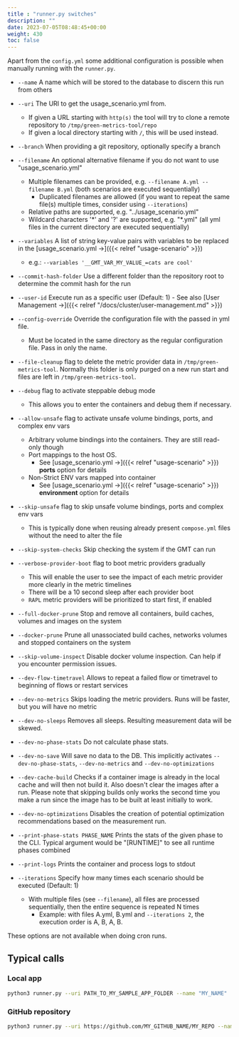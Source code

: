 ```yaml
---
title : "runner.py switches"
description: ""
date: 2023-07-05T08:48:45+00:00
weight: 430
toc: false
---
```


Apart from the `config.yml` some additional configuration is possible when manually running with the `runner.py`.

- `--name` A name which will be stored to the database to discern this run from others
- `--uri` The URI to get the usage_scenario.yml from.
  + If given a URL starting with `http(s)` the tool will try to clone a remote repository to `/tmp/green-metrics-tool/repo`
  + If given a local directory starting with `/`, this will be used instead.
- `--branch` When providing a git repository, optionally specify a branch
- `--filename` An optional alternative filename if you do not want to use "usage_scenario.yml"
  + Multiple filenames can be provided, e.g. `--filename A.yml --filename B.yml` (both scenarios are executed sequentially)
    * Duplicated filenames are allowed (if you want to repeat the same file(s) multiple times, consider using `--iterations`)
  + Relative paths are supported, e.g. "../usage_scenario.yml"
  + Wildcard characters '\*' and '?' are supported, e.g. "*.yml" (all yml files in the current directory are executed sequentially)
- `--variables` A list of string key-value pairs with variables to be replaced in the [usage_scenario.yml →]({{< relref "usage-scenario" >}})
  + e.g.: `--variables '__GMT_VAR_MY_VALUE_=cats are cool'`
- `--commit-hash-folder` Use a different folder than the repository root to determine the commit hash for the run
- `--user-id` Execute run as a specific user (Default: 1) - See also [User Management →]({{< relref "/docs/cluster/user-management.md" >}})
- `--config-override` Override the configuration file with the passed in yml file.
  + Must be located in the same directory as the regular configuration file. Pass in only the name.
- `--file-cleanup` flag to delete the metric provider data in `/tmp/green-metrics-tool`. Normally this folder is only purged on a new run start and files are left in `/tmp/green-metrics-tool`.
- `--debug` flag to activate steppable debug mode
  + This allows you to enter the containers and debug them if necessary.
- `--allow-unsafe` flag to activate unsafe volume bindings, ports, and complex env vars
  + Arbitrary volume bindings into the containers. They are still read-only though
  + Port mappings to the host OS.
    * See [usage_scenario.yml →]({{< relref "usage-scenario" >}}) **ports** option for details
  + Non-Strict ENV vars mapped into container
    * See [usage_scenario.yml →]({{< relref "usage-scenario" >}}) **environment** option for details
- `--skip-unsafe` flag to skip unsafe volume bindings, ports and complex env vars
  + This is typically done when reusing already present `compose.yml` files without the need to alter the file
- `--skip-system-checks` Skip checking the system if the GMT can run
- `--verbose-provider-boot` flag to boot metric providers gradually
  + This will enable the user to see the impact of each metric provider more clearly in the metric timelines
  + There will be a 10 second sleep after each provider boot
  + `RAPL` metric providers will be prioritized to start first, if enabled
- `--full-docker-prune` Stop and remove all containers, build caches, volumes and images on the system
- `--docker-prune` Prune all unassociated build caches, networks volumes and stopped containers on the system
- `--skip-volume-inspect` Disable docker volume inspection. Can help if you encounter permission issues.
- `--dev-flow-timetravel` Allows to repeat a failed flow or timetravel to beginning of flows or restart services

- `--dev-no-metrics` Skips loading the metric providers. Runs will be faster, but you will have no metric
- `--dev-no-sleeps` Removes all sleeps. Resulting measurement data will be skewed.
- `--dev-no-phase-stats` Do not calculate phase stats.
- `--dev-no-save` Will save no data to the DB. This implicitly activates `--dev-no-phase-stats`, `--dev-no-metrics` and `--dev-no-optimizations`
- `--dev-cache-build` Checks if a container image is already in the local cache and will then not build it. Also doesn't clear the images after a run. Please note that skipping builds only works the second time you make a run since the image has to be built at least initially to work.
- `--dev-no-optimizations` Disables the creation of potential optimization recommendations based on the measurement run.
- `--print-phase-stats PHASE_NAME` Prints the stats of the given phase to the CLI. Typical argument would be "\[RUNTIME\]" to see all runtime phases combined
- `--print-logs` Prints the container and process logs to stdout
- `--iterations` Specify how many times each scenario should be executed (Default: 1)
  + With multiple files (see `--filename`), all files are processed sequentially, then the entire sequence is repeated N times
    * Example: with files A.yml, B.yml and `--iterations 2`, the execution order is A, B, A, B.

These options are not available when doing cron runs.

## Typical calls

### Local app

```bash
python3 runner.py --uri PATH_TO_MY_SAMPLE_APP_FOLDER --name "MY_NAME"
```

### GitHub repository

```bash
python3 runner.py --uri https://github.com/MY_GITHUB_NAME/MY_REPO --name "MY_NAME"
```
